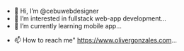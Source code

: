 - 👋 Hi, I’m @cebuwebdesigner
- 👀 I’m interested in fullstack web-app development...
- 🌱 I’m currently learning mobile app...
<!--- 💞️ I’m looking to collaborate on ... -->
- 📫 How to reach me" https://www.olivergonzales.com...

<!---
cebuwebdesigner/cebuwebdesigner is a ✨ special ✨ repository because its `README.md` (this file) appears on your GitHub profile.
You can click the Preview link to take a look at your changes.
--->
